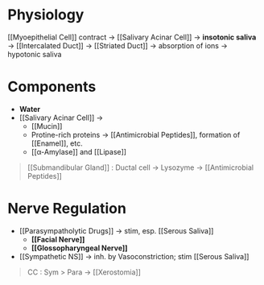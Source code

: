 # Physiology
[[Myoepithelial Cell]] contract -> [[Salivary Acinar Cell]] -> **insotonic saliva** -> [[Intercalated Duct]] -> [[Striated Duct]] -> absorption of ions -> hypotonic saliva

# Components
- **Water**
- [[Salivary Acinar Cell]] -> 
	- [[Mucin]]
	- Protine-rich proteins -> [[Antimicrobial Peptides]], formation of [[Enamel]], etc.
	- [[α-Amylase]] and [[Lipase]]
> [[Submandibular Gland]] : Ductal cell -> Lysozyme -> [[Antimicrobial Peptides]]

# Nerve Regulation
- [[Parasympatholytic Drugs]] -> stim, esp. [[Serous Saliva]]
	- **[[Facial Nerve]]**
	- **[[Glossopharyngeal Nerve]]**
- [[Sympathetic NS]] -> inh. by Vasoconstriction; stim [[Serous Saliva]]
> CC : Sym > Para -> [[Xerostomia]]
